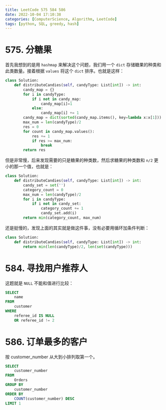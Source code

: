 ```yaml
---
title: LeetCode 575 584 586
date: 2022-10-04 17:10:38
categories: [ComputerScience, Algorithm, LeetCode]
tags: [python, SQL, greedy, hash]
---
```


# 575. 分糖果

首先我想到的是用 `hashmap` 来解决这个问题，我们用一个 `dict` 存储糖果的种类和此类数量。接着根据 `values` 将这个 `dict` 排序。也就是这样：

```python
class Solution:
    def distributeCandies(self, candyType: List[int]) -> int:
        candy_map = {}
        for i in candyType:
            if i not in candy_map:
                candy_map[i]=1
            else:
                candy_map[i] += 1
        candy_map = dict(sorted(candy_map.items(), key=lambda x:x[1]))
        max_num = len(candyType)/2
        res = 0
        for count in candy_map.values():
            res += 1
            if res >= max_num:
                break
        return res
```

但是非常慢，后来发现需要的只是糖果的种类数，然后求糖果的种类数和 `n/2` 更小的那一个值，也就是：

```python
class Solution:
    def distributeCandies(self, candyType: List[int]) -> int:
        candy_set = set('')
        category_count = 0
        max_num = len(candyType)/2
        for i in candyType:
            if i not in candy_set:
                category_count += 1
                candy_set.add(i)
        return min(category_count, max_num)
```

还是挺慢的，发现上面的其实就是做这件事，没有必要用循环加条件判断：

```python
class Solution:
    def distributeCandies(self, candyType: List[int]) -> int:
        return min(len(candyType)/2, len(set(candyType)))
```

# 584. 寻找用户推荐人

这题就是 `NULL` 不能和值进行比较：

```sql
SELECT
    name
FROM
    customer
WHERE
    referee_id IS NULL
    OR referee_id != 2
```

# 586. 订单最多的客户

按 customer_number 从大到小排列取第一个。

```sql
SELECT
    customer_number
FROM
    Orders
GROUP BY
    customer_number
ORDER BY
    COUNT(customer_number) DESC
LIMIT 1
```

